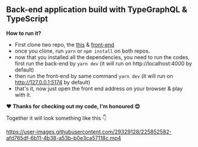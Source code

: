 ## Back-end application build with TypeGraphQL & TypeScript

**How to run it?**
 - First clone two repo, the [this](https://github.com/saikathalderr/employee-management-backend) & [front-end](https://github.com/saikathalderr/employee-management-client)
 - once you clone, run `yarn` or `npm install` on both repos.
 - now that you installed all the dependencies, you need to run the codes, first run the back-end by `yarn dev` (it will run on http://localhost:4000 by default)
 - then run the front-end by same command `yarn dev` (it will run on http://127.0.0.1:5174 by default)
 - that's it, now just open the front end address on your browser & play with it.
 
 **❤️ Thanks for checking out my code, I'm honoured 😊**  
 
Together it will look something like this 👇



https://user-images.githubusercontent.com/29329128/225852582-afd765df-6b11-4b38-a53b-b0e3ca57118c.mp4

